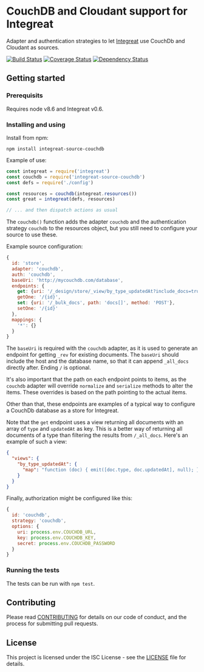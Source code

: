 # CouchDB and Cloudant support for Integreat

Adapter and authentication strategies to let
[Integreat](https://github.com/integreat-io/integreat) use CouchDb and Cloudant
as sources.

[![Build Status](https://travis-ci.org/kjellmorten/integreat-source-couchdb.svg?branch=master)](https://travis-ci.org/kjellmorten/integreat-source-couchdb)
[![Coverage Status](https://coveralls.io/repos/github/kjellmorten/integreat-source-couchdb/badge.svg?branch=master)](https://coveralls.io/github/kjellmorten/integreat-source-couchdb?branch=master)
[![Dependency Status](https://dependencyci.com/github/kjellmorten/integreat-source-couchdb/badge)](https://dependencyci.com/github/kjellmorten/integreat-source-couchdb)

## Getting started

### Prerequisits

Requires node v8.6 and Integreat v0.6.

### Installing and using

Install from npm:

```
npm install integreat-source-couchdb
```

Example of use:
```javascript
const integreat = require('integreat')
const couchdb = require('integreat-source-couchdb')
const defs = require('./config')

const resources = couchdb(integreat.resources())
const great = integreat(defs, resources)

// ... and then dispatch actions as usual
```

The `couchdb()` function adds the adapter `couchdb` and the authentication
strategy `couchdb` to the resources object, but you still need to configure your
source to use these.

Example source configuration:

```javascript
{
  id: 'store',
  adapter: 'couchdb',
  auth: 'couchdb',
  baseUri: 'http://mycouchdb.com/database',
  endpoints: {
    get: {uri: '/_design/store/_view/by_type_updatedAt?include_docs=true&startkey=["{type}"{updatedAfter|wrap(\\,",")?}]&endkey=["{type}",\\{\\}]', path: 'rows[].doc'},
    getOne: '/{id}',
    set: {uri: '/_bulk_docs', path: 'docs[]', method: 'POST'},
    setOne: '/{id}'
  },
  mappings: {
    '*': {}
  }
}
```

The `baseUri` is required with the `couchdb` adapter, as it is used to generate
an endpoint for getting `_rev` for existing documents. The `baseUri` should
include the host and the database name, so that it can append `_all_docs`
directly after. Ending `/` is optional.

It's also important that the path on each endpoint points to items, as the
`couchdb` adapter will override `normalize` and `serialize` methods to alter
the items. These overrides is based on the path pointing to the actual items.

Other than that, these endpoints are examples of a typical way to configure a
CouchDb database as a store for Integreat.

Note that the `get` endpoint uses a view returning all documents with an array
of `type` and `updatedAt` as key. This is a better way of returning all
documents of a type than filtering the results from `/_all_docs`. Here's an
example of such a view:

```json
{
  "views": {
    "by_type_updatedAt": {
      "map": "function (doc) { emit([doc.type, doc.updatedAt], null); }"
    }
  }
}
```

Finally, authorization might be configured like this:

```javascript
{
  id: 'couchdb',
  strategy: 'couchdb',
  options: {
    uri: process.env.COUCHDB_URL,
    key: process.env.COUCHDB_KEY,
    secret: process.env.COUCHDB_PASSWORD
  }
}
```

### Running the tests

The tests can be run with `npm test`.

## Contributing

Please read
[CONTRIBUTING](https://github.com/kjellmorten/integreat-source-couchdb/blob/master/CONTRIBUTING.md)
for details on our code of conduct, and the process for submitting pull
requests.

## License

This project is licensed under the ISC License - see the
[LICENSE](https://github.com/kjellmorten/integreat-source-couchdb/blob/master/LICENSE)
file for details.
